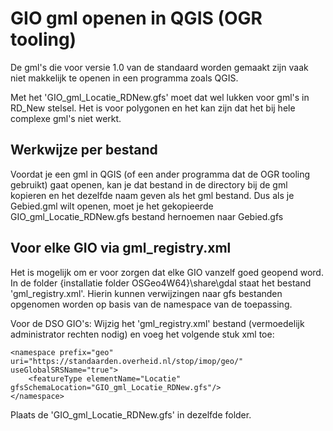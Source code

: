 # GIO gml openen in QGIS (OGR tooling)

De gml's die voor versie 1.0 van de standaard worden gemaakt zijn vaak niet makkelijk te openen in een programma zoals QGIS.

Met het 'GIO_gml_Locatie_RDNew.gfs' moet dat wel lukken voor gml's in RD_New stelsel.
Het is voor polygonen en het kan zijn dat het bij hele complexe gml's niet werkt.


## Werkwijze per bestand
Voordat je een gml in QGIS (of een ander programma dat de OGR tooling gebruikt) gaat openen, kan je dat bestand in de directory bij de gml kopieren en het dezelfde naam geven als het gml bestand.
Dus als je Gebied.gml wilt openen, moet je het gekopieerde GIO_gml_Locatie_RDNew.gfs bestand hernoemen naar Gebied.gfs



## Voor elke GIO via gml_registry.xml
Het is mogelijk om er voor zorgen dat elke GIO vanzelf goed geopend word.
In de folder {installatie folder OSGeo4W64}\share\gdal staat het bestand 'gml_registry.xml'.
Hierin kunnen verwijzingen naar gfs bestanden opgenomen worden op basis van de namespace van de toepassing.

Voor de DSO GIO's:
Wijzig het 'gml_registry.xml' bestand (vermoedelijk administrator rechten nodig) en voeg het volgende stuk xml toe: 

    <namespace prefix="geo" uri="https://standaarden.overheid.nl/stop/imop/geo/" useGlobalSRSName="true">
        <featureType elementName="Locatie" gfsSchemaLocation="GIO_gml_Locatie_RDNew.gfs"/>
    </namespace>
    
Plaats de 'GIO_gml_Locatie_RDNew.gfs' in dezelfde folder.
